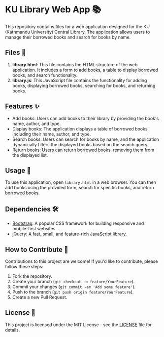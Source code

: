 # KU Library Web App 📚

This repository contains files for a web application designed for the KU (Kathmandu University) Central Library. The application allows users to manage their borrowed books and search for books by name.

## Files 📁

1. **library.html**: This file contains the HTML structure of the web application. It includes a form to add books, a table to display borrowed books, and search functionality.
2. **library.js**: This JavaScript file contains the functionality for adding books, displaying borrowed books, searching for books, and returning books.

## Features ✨

- Add books: Users can add books to their library by providing the book's name, author, and type.
- Display books: The application displays a table of borrowed books, including their name, author, and type.
- Search books: Users can search for books by name, and the application dynamically filters the displayed books based on the search query.
- Return books: Users can return borrowed books, removing them from the displayed list.

## Usage 🚀

To use this application, open `library.html` in a web browser. You can then add books using the provided form, search for specific books, and return borrowed books.

## Dependencies 🛠️

- [Bootstrap](https://getbootstrap.com/): A popular CSS framework for building responsive and mobile-first websites.
- [jQuery](https://jquery.com/): A fast, small, and feature-rich JavaScript library.

## How to Contribute 🤝

Contributions to this project are welcome! If you'd like to contribute, please follow these steps:

1. Fork the repository.
2. Create your branch (`git checkout -b feature/YourFeature`).
3. Commit your changes (`git commit -am 'Add some feature'`).
4. Push to the branch (`git push origin feature/YourFeature`).
5. Create a new Pull Request.

## License 📝

This project is licensed under the MIT License - see the [LICENSE](LICENSE) file for details.
